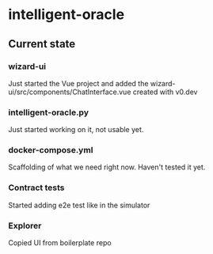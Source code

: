 # intelligent-oracle

## Current state

### wizard-ui

Just started the Vue project and added the wizard-ui/src/components/ChatInterface.vue created with v0.dev

### intelligent-oracle.py

Just started working on it, not usable yet.

### docker-compose.yml

Scaffolding of what we need right now. Haven't tested it yet.

### Contract tests

Started adding e2e test like in the simulator

### Explorer

Copied UI from boilerplate repo
